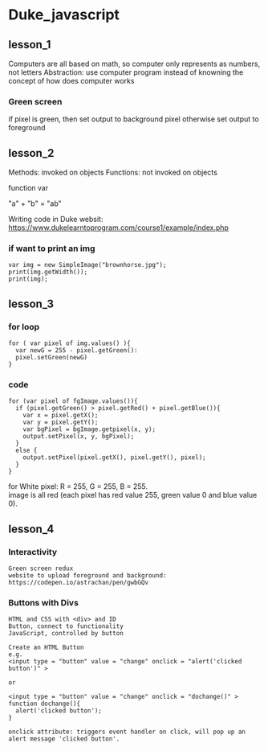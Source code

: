 # Duke_javascript

## lesson_1
  Computers are all based on math, so computer only represents as numbers, not letters
  Abstraction: use computer program instead of knowning the concept of how does computer works
 
  ### Green screen
  if pixel is green, then set output to background pixel
  otherwise set output to foreground
     
## lesson_2
  Methods: invoked on objects
  Functions: not invoked on objects
  
  function 
  var
  
  "a" + "b" = "ab" 
  
  Writing code in Duke websit: https://www.dukelearntoprogram.com/course1/example/index.php

  ### if want to print an img
    var img = new SimpleImage("brownhorse.jpg");
    print(img.getWidth());
    print(img);
    
## lesson_3
### for loop
    for ( var pixel of img.values() ){
      var newG = 255 - pixel.getGreen():
      pixel.setGreen(newG)
    }


### code
    for (var pixel of fgImage.values()){
      if (pixel.getGreen() > pixel.getRed() + pixel.getBlue()){
        var x = pixel.getX();
        var y = pixel.getY();
        var bgPixel = bgImage.getpixel(x, y);
        output.setPixel(x, y, bgPixel);
      }
      else {
        output.setPixel(pixel.getX(), pixel.getY(), pixel);
      }
    }
    
 for White pixel: R = 255, G = 255, B = 255.  
 image is all red (each pixel has red value 255, green value 0 and blue value 0).
  
  
## lesson_4
  ### Interactivity 
    Green screen redux
    website to upload foreground and background: https://codepen.io/astrachan/pen/gwbGQv
  
  ### Buttons with Divs
    HTML and CSS with <div> and ID
    Button, connect to functionality
    JavaScript, controlled by button
    
    Create an HTML Button
    e.g. 
    <input type = "button" value = "change" onclick = "alert('clicked button')" >
    
    or
    
    <input type = "button" value = "change" onclick = "dochange()" >
    function dochange(){
      alert('clicked button');
    }
    
    onclick attribute: triggers event handler on click, will pop up an alert message 'clicked button'.
